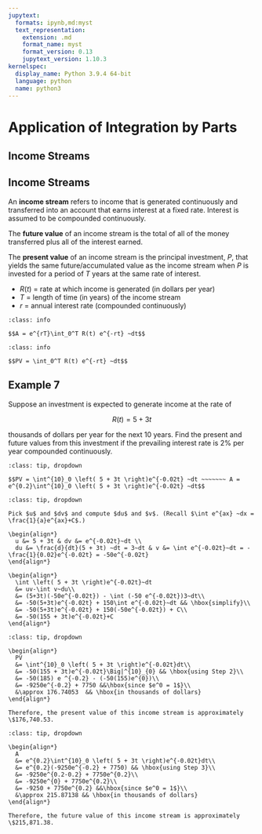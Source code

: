 ```yaml
---
jupytext:
  formats: ipynb,md:myst
  text_representation:
    extension: .md
    format_name: myst
    format_version: 0.13
    jupytext_version: 1.10.3
kernelspec:
  display_name: Python 3.9.4 64-bit
  language: python
  name: python3
---
```

# Application of Integration by Parts

## Income Streams

## Income Streams

An **income stream** refers to income that is generated continuously and transferred into an account that earns interest at a fixed rate. Interest is assumed to be compounded continuously.

The **future value** of an income stream is the total of all of the money transferred plus all of the interest earned.

The **present value** of an income stream is the principal investment, $P$, that yields the same future/accumulated value as the income stream when $P$ is invested for a period of $T$ years at the same rate of interest.

- $R(t)$ = rate at which income is generated (in dollars per year)
- $T$ = length of time (in years) of the income stream    
- $r$ = annual interest rate (compounded continuously)

```{admonition} Future Value Formula
:class: info

$$A = e^{rT}\int_0^T R(t) e^{-rt} ~dt$$
```

```{admonition} Present Value Formula
:class: info

$$PV = \int_0^T R(t) e^{-rt} ~dt$$
```

## Example 7

Suppose an investment is expected to generate income at the rate of 

$$R(t) = 5 + 3t$$

thousands of dollars per year for the next 10 years. Find the present and future values from this investment if the prevailing interest rate is 2\% per year compounded continuously.

```{admonition} Step 1: Write the present and future values of the income stream as definite integrals.
:class: tip, dropdown

$$PV = \int^{10}_0 \left( 5 + 3t \right)e^{-0.02t} ~dt ~~~~~~~ A = e^{0.2}\int^{10}_0 \left( 5 + 3t \right)e^{-0.02t} ~dt$$
```

```{admonition} Step 2: Compute $\displaystyle \int \left( 5 + 3t \right)e^{-0.02t}~dt$ using integration by parts.
:class: tip, dropdown

Pick $u$ and $dv$ and compute $du$ and $v$. (Recall $\int e^{ax} ~dx = \frac{1}{a}e^{ax}+C$.) 

\begin{align*}
  u &= 5 + 3t & dv &= e^{-0.02t}~dt \\
  du &= \frac{d}{dt}(5 + 3t) ~dt = 3~dt & v &= \int e^{-0.02t}~dt = -\frac{1}{0.02}e^{-0.02t} = -50e^{-0.02t}
\end{align*}

\begin{align*}
  \int \left( 5 + 3t \right)e^{-0.02t}~dt
  &= uv-\int v~du\\
  &= (5+3t)(-50e^{-0.02t}) - \int (-50 e^{-0.02t})3~dt\\
  &= -50(5+3t)e^{-0.02t} + 150\int e^{-0.02t}~dt && \hbox{simplify}\\
  &= -50(5+3t)e^{-0.02t} + 150(-50e^{-0.02t}) + C\\
  &= -50(155 + 3t)e^{-0.02t}+C
\end{align*}
```

```{admonition} Step 3: Compute the present value using the answer to Step 2.
:class: tip, dropdown

\begin{align*}
  PV 
  &= \int^{10}_0 \left( 5 + 3t \right)e^{-0.02t}dt\\
  &= -50(155 + 3t)e^{-0.02t}\Big|^{10}_{0} && \hbox{using Step 2}\\
  &= -50(185) e ^{-0.2} - (-50(155)e^{0})\\
  &= -9250e^{-0.2} + 7750 &&\hbox{since $e^0 = 1$}\\
  &\approx 176.74053  && \hbox{in thousands of dollars}
\end{align*}

Therefore, the present value of this income stream is approximately \$176,740.53.
```

```{admonition} Step 4: Compute the future value using the answer to Step 3.
:class: tip, dropdown

\begin{align*}
  A 
  &= e^{0.2}\int^{10}_0 \left( 5 + 3t \right)e^{-0.02t}dt\\
  &= e^{0.2}(-9250e^{-0.2} + 7750) && \hbox{using Step 3}\\
  &= -9250e^{0.2-0.2} + 7750e^{0.2}\\
  &= -9250e^{0} + 7750e^{0.2}\\
  &= -9250 + 7750e^{0.2} &&\hbox{since $e^0 = 1$}\\
  &\approx 215.87138 && \hbox{in thousands of dollars}
\end{align*}

Therefore, the future value of this income stream is approximately \$215,871.38.
```